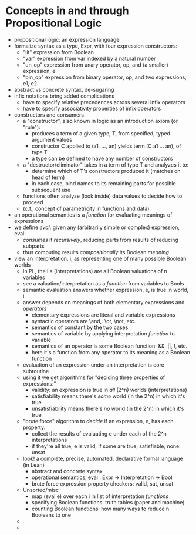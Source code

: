 # Concepts in and through Propositional Logic

- propositional logic: an expression language
- formalize syntax as a type, Expr, with four expression constructors:
  - "lit" expression from Boolean
  - "var" expression from var indexed by a natural number
  - "un_op" expression from unary operator, op, and (a smaller) expression, e
  - "bin_op" expression from binary operator, op, and two expressions, e1, e2
- abstract vs concrete syntax, de-sugaring
- infix notations bring added complications
  - have to specify relative precedences across several infix operators
  - have to specify associativity properties of infix operators
- constructors and consumers
  - a "constructor", also known in logic as an introduction axiom (or "rule"):
    - produces a term of a given type, T, from specified, typed argument values
    - constructor C applied to (a1, ..., an) yields term (C a1 ... an), of type T
    - a type can be defined to have any number of constructors
  - a "destructor/eliminator" takes in a term of type T and analyzes it to:
    - determine which of T's constructors produced it (matches on head of term)
    - in each case, bind names to its remaining parts for possible subsequent use
  - functions often analyze (look inside) data values to decide how to proceed
  - (c.f., concept of parametricity in functions and data)
- an operational semantics is a *function* for evaluating meanings of expressions
- we define *eval*: given any (arbitrarily simple or complex) expression, eval:
  - *consumes* it *recursively*, reducing parts from results of reducing subparts
  - thus computing results *compositionally* its Boolean *meaning*
- view an interpretation, i, as representing one of many possible Boolean worlds
  - in PL, the i's (interpretations) are all Boolean valuations of n variables
  - see a valuation/interpretation as a *function* from variables to Bools
  - semantic evaluation answers whether expression, e, is true in world, i
  - answer depends on meanings of both elementary expressions and *operators*
    - elementary expressions are literal and variable expressions
    - syntactic operators are \and,. \or, \not, etc.
    - semantics of constant by the two cases
    - semantics of variable by applying interpretation *function* to variable
    - semantics of an operator is some Boolean function: &&, ||, !, etc.
    - here it's a function from any operator to its meaning as a Boolean function
  - evaluation of an expression under an interpretation is core subroutine
  - using it we get algorithms for "deciding three properties of expressions:"
    - validity: an expression is true in *all* (2^n) worlds (interpretations)
    - satisfiability means there's *some* world (in the 2^n) in which it's true
    - unsatisfiability means there's *no* world (in the 2^n) in which it's true
  - "brute force" algorithm to *decide* if an expression, e, has each property:
    - collect the results of evaluating e under each of the 2^n interpretations
    - if they're all true, e is valid; if some are true, satisfiable; none: unsat
  - look! a complete, precise, automated, declarative formal language (in Lean)
    - abstract and concrete syntax
    - operational semantics, eval : Expr -> Interpretation -> Bool
    - brute force expression property checkers:  valid, sat, unsat
  - Unsorted/misc
    - map (eval e) over each i in list of interpretation *functions*
    - specifying Boolean functions: truth tables (paper and machine)
    - counting Boolean functions: how many ways to reduce n Booleans to one
  - 
  - 